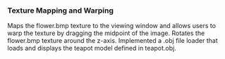 ### Texture Mapping and Warping

Maps the flower.bmp texture to the viewing window and allows users to warp the texture by dragging the midpoint of the image.
Rotates the flower.bmp texture around the z-axis.
Implemented a .obj file loader that loads and displays the teapot model defined in teapot.obj.
